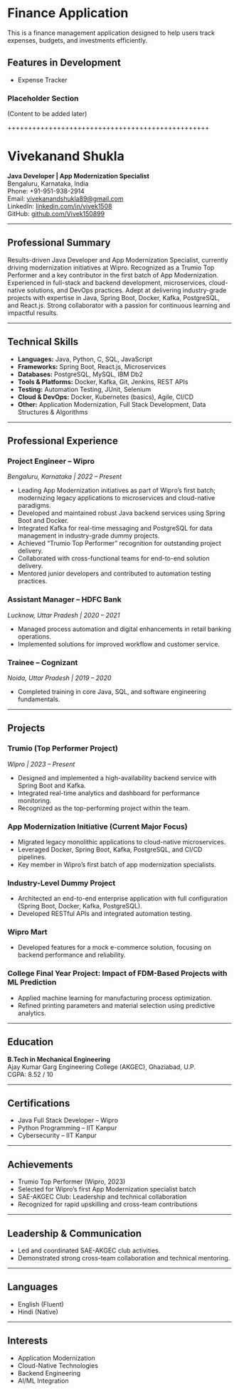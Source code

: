

# Finance Application



This is a finance management application designed to help users track expenses, budgets, and investments efficiently.



## Features in Development

  - Expense Tracker


### Placeholder Section

(Content to be added later)



+++++++++++++++++++++++++++++++++++++++++++++++++
# Vivekanand Shukla

**Java Developer | App Modernization Specialist**  
Bengaluru, Karnataka, India  
Phone: +91-951-938-2914  
Email: vivekanandshukla89@gmail.com  
LinkedIn: [linkedin.com/in/vivek1508](https://linkedin.com/in/vivek1508)  
GitHub: [github.com/Vivek150899](https://github.com/Vivek150899)

---

## Professional Summary

Results-driven Java Developer and App Modernization Specialist, currently driving modernization initiatives at Wipro. Recognized as a Trumio Top Performer and a key contributor in the first batch of App Modernization. Experienced in full-stack and backend development, microservices, cloud-native solutions, and DevOps practices. Adept at delivering industry-grade projects with expertise in Java, Spring Boot, Docker, Kafka, PostgreSQL, and React.js. Strong collaborator with a passion for continuous learning and impactful results.

---

## Technical Skills

- **Languages:** Java, Python, C, SQL, JavaScript
- **Frameworks:** Spring Boot, React.js, Microservices
- **Databases:** PostgreSQL, MySQL, IBM Db2
- **Tools & Platforms:** Docker, Kafka, Git, Jenkins, REST APIs
- **Testing:** Automation Testing, JUnit, Selenium
- **Cloud & DevOps:** Docker, Kubernetes (basics), Agile, CI/CD
- **Other:** Application Modernization, Full Stack Development, Data Structures & Algorithms

---

## Professional Experience

### Project Engineer – Wipro  
*Bengaluru, Karnataka | 2022 – Present*

- Leading App Modernization initiatives as part of Wipro’s first batch; modernizing legacy applications to microservices and cloud-native paradigms.
- Developed and maintained robust Java backend services using Spring Boot and Docker.
- Integrated Kafka for real-time messaging and PostgreSQL for data management in industry-grade dummy projects.
- Achieved “Trumio Top Performer” recognition for outstanding project delivery.
- Collaborated with cross-functional teams for end-to-end solution delivery.
- Mentored junior developers and contributed to automation testing practices.

### Assistant Manager – HDFC Bank  
*Lucknow, Uttar Pradesh | 2020 – 2021*

- Managed process automation and digital enhancements in retail banking operations.
- Implemented solutions for improved workflow and customer service.

### Trainee – Cognizant  
*Noida, Uttar Pradesh | 2019 – 2020*

- Completed training in core Java, SQL, and software engineering fundamentals.

---

## Projects

### Trumio (Top Performer Project)
*Wipro | 2023 – Present*
- Designed and implemented a high-availability backend service with Spring Boot and Kafka.
- Integrated real-time analytics and dashboard for performance monitoring.
- Recognized as the top-performing project within the team.

### App Modernization Initiative (Current Major Focus)
- Migrated legacy monolithic applications to cloud-native microservices.
- Leveraged Docker, Spring Boot, Kafka, PostgreSQL, and CI/CD pipelines.
- Key member in Wipro’s first batch of app modernization specialists.

### Industry-Level Dummy Project
- Architected an end-to-end enterprise application with full configuration (Spring Boot, Docker, Kafka, PostgreSQL).
- Developed RESTful APIs and integrated automation testing.

### Wipro Mart
- Developed features for a mock e-commerce solution, focusing on backend performance and reliability.

### College Final Year Project: Impact of FDM-Based Projects with ML Prediction
- Applied machine learning for manufacturing process optimization.
- Refined printing parameters and material selection using predictive analytics.

---

## Education

**B.Tech in Mechanical Engineering**  
Ajay Kumar Garg Engineering College (AKGEC), Ghaziabad, U.P.  
CGPA: 8.52 / 10

---

## Certifications

- Java Full Stack Developer – Wipro
- Python Programming – IIT Kanpur
- Cybersecurity – IIT Kanpur

---

## Achievements

- Trumio Top Performer (Wipro, 2023)
- Selected for Wipro’s first App Modernization specialist batch
- SAE-AKGEC Club: Leadership and technical collaboration
- Recognized for rapid upskilling and cross-team contributions

---

## Leadership & Communication

- Led and coordinated SAE-AKGEC club activities.
- Demonstrated strong cross-team collaboration and technical mentoring.

---

## Languages

- English (Fluent)
- Hindi (Native)

---

## Interests

- Application Modernization
- Cloud-Native Technologies
- Backend Engineering
- AI/ML Integration
